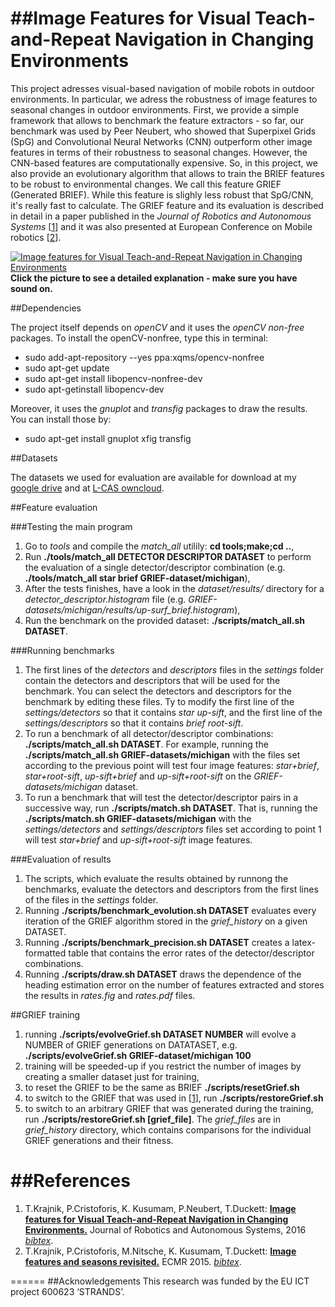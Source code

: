 ##Image Features for Visual Teach-and-Repeat Navigation in Changing Environments
======

This project adresses visual-based navigation of mobile robots in outdoor environments.
In particular, we adress the robustness of image features to seasonal changes in outdoor environments.
First, we provide a simple framework that allows to benchmark the feature extractors - so far, our benchmark was used by Peer Neubert, who showed that Superpixel Grids (SpG) and Convolutional Neural Networks (CNN) outperform other image features in terms of their robustness to seasonal changes. However, the CNN-based features are computationally expensive.
So, in this project, we also provide an evolutionary algorithm that allows to train the BRIEF features to be robust to environmental changes.
We call this feature GRIEF (Generated BRIEF).
While this feature is slighly less robust that SpG/CNN, it's really fast to calculate. 
The GRIEF feature and its evaluation is described in detail in a paper published in the <i>Journal of Robotics and Autonomous Systems</i> [[1](#references)] and it was also presented at European Conference on Mobile robotics [[2](#references)].

[![Image features for Visual Teach-and-Repeat Navigation in Changing Environments](https://github.com/gestom/GRIEF/blob/master/papers/demo.jpg)](https://youtu.be/CEtGG01z4GE)
<b>Click the picture to see a detailed explanation - make sure you have sound on.</b>

##Dependencies

The project itself depends on <i>openCV</i> and it uses the <i>openCV non-free</i> packages.
To install the openCV-nonfree, type this in terminal:

- sudo add-apt-repository --yes ppa:xqms/opencv-nonfree
- sudo apt-get update 
- sudo apt-get install libopencv-nonfree-dev
- sudo apt-getinstall libopencv-dev

Moreover, it uses the <i>gnuplot</i> and <i>transfig</i> packages to draw the results.
You can install those by:

- sudo apt-get install gnuplot xfig transfig 

##Datasets

The datasets we used for evaluation are available for download at my [google drive](https://drive.google.com/open?id=0B7TY_9FitfdlRXRWWnJ3b0VjOW8) and at [L-CAS owncloud](https://lcas.lincoln.ac.uk/owncloud/shared/datasets/).

##Feature evaluation

###Testing the main program 

1. Go to <i>tools</i> and compile the <i>match_all</i> utilily: <b>cd tools;make;cd ..</b>,
1. Run <b>./tools/match_all DETECTOR DESCRIPTOR DATASET</b> to perform the evaluation of a single detector/descriptor combination (e.g. <b>./tools/match_all star brief GRIEF-dataset/michigan</b>),
1. After the tests finishes, have a look in the <i>dataset/results/</i> directory for a <i>detector_descriptor.histogram</i> file (e.g. <i>GRIEF-datasets/michigan/results/up-surf_brief.histogram</i>),
1. Run the benchmark on the provided dataset: <b>./scripts/match_all.sh DATASET</b>.

###Running benchmarks 

1. The first lines of the <i>detectors</i> and <i>descriptors</i> files in the <i>settings</i> folder contain the detectors and descriptors that will be used for the benchmark. You can select the detectors and descriptors for the benchmark by editing these files. Ty to modify the first line of the <i>settings/detectors</i> so that it contains <i>star up-sift</i>, and the first line of the <i>settings/descriptors</i> so that it contains <i>brief root-sift</i>.
1. To run a benchmark of all detector/descriptor combinations: <b>./scripts/match_all.sh DATASET</b>. For example, running the <b>./scripts/match_all.sh GRIEF-datasets/michigan</b> with the files set according to the previous point will test four image features: <i>star+brief</i>, <i>star+root-sift</i>, <i>up-sift+brief</i> and <i>up-sift+root-sift</i> on the <i>GRIEF-datasets/michigan</i> dataset.
1. To run a benchmark that will test the detector/descriptor pairs in a successive way, run <b>./scripts/match.sh DATASET</b>. That is, running the <b>./scripts/match.sh GRIEF-datasets/michigan</b> with the <i>settings/detectors</i> and <i>settings/descriptors</i> files set according to point 1 will test <i>star+brief</i> and <i>up-sift+root-sift</i> image features.

###Evaluation of results
1. The scripts, which evaluate the results obtained by runnong the benchmarks, evaluate the detectors and descriptors from the first lines of the files in the <i>settings</i> folder. 
1. Running <b>./scripts/benchmark_evolution.sh DATASET</b> evaluates every iteration of the GRIEF algorithm stored in the <i>grief_history</i> on a given DATASET.
1. Running <b>./scripts/benchmark_precision.sh DATASET</b>  creates a latex-formatted table that contains the error rates of the detector/descriptor combinations. 
1. Running <b>./scripts/draw.sh DATASET</b> draws the dependence of the heading estimation error on the number of features extracted and stores the results in <i>rates.fig</i> and <i>rates.pdf</i> files.

##GRIEF training

1. running <b>./scripts/evolveGrief.sh DATASET NUMBER</b> will evolve a NUMBER of GRIEF generations on DATATASET, e.g. <b>./scripts/evolveGrief.sh GRIEF-dataset/michigan 100</b>
1. training will be speeded-up if you restrict the number of images by creating a smaller dataset just for training,
1. to reset the GRIEF to be the same as BRIEF <b>./scripts/resetGrief.sh</b>
1. to switch to the GRIEF that was used in [[1](#references)], run <b>./scripts/restoreGrief.sh</b>
1. to switch to an arbitrary GRIEF that was generated during the training, run <b>./scripts/restoreGrief.sh [grief_file]</b>. The <i>grief_files</i>  are in <i>grief_history</i> directory, which contains comparisons for the individual GRIEF generations and their fitness.

##References
======
1. T.Krajnik, P.Cristoforis, K. Kusumam, P.Neubert, T.Duckett: <b>[Image features for Visual Teach-and-Repeat Navigation in Changing Environments.](https://github.com/gestom/GRIEF/blob/master/papers/GRIEF_RAS_2016.pdf)</b> Journal of Robotics and Autonomous Systems, 2016 <i>[bibtex](https://github.com/gestom/GRIEF/blob/master/papers/GRIEF_RAS_2016.bib)</i>.
1. T.Krajnik, P.Cristoforis, M.Nitsche, K. Kusumam, T.Duckett: <b>[Image features and seasons revisited.](https://github.com/gestom/GRIEF/blob/master/papers/GRIEF_ECMR_2015.pdf)</b> ECMR 2015. <i>[bibtex](https://github.com/gestom/GRIEF/blob/master/papers/GRIEF_ECMR_2015.bib)</i>.

======
##Acknowledgements
This research was funded by the EU ICT project 600623 ‘STRANDS’.
